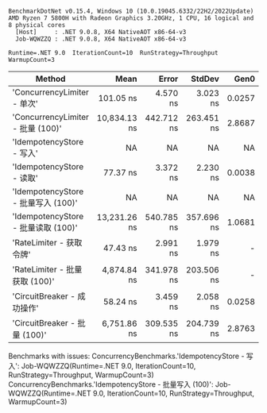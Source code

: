 ```

BenchmarkDotNet v0.15.4, Windows 10 (10.0.19045.6332/22H2/2022Update)
AMD Ryzen 7 5800H with Radeon Graphics 3.20GHz, 1 CPU, 16 logical and 8 physical cores
  [Host]     : .NET 9.0.8, X64 NativeAOT x86-64-v3
  Job-WQWZZQ : .NET 9.0.8, X64 NativeAOT x86-64-v3

Runtime=.NET 9.0  IterationCount=10  RunStrategy=Throughput  
WarmupCount=3  

```
| Method                          | Mean         | Error      | StdDev     | Gen0   | Gen1   | Allocated |
|-------------------------------- |-------------:|-----------:|-----------:|-------:|-------:|----------:|
| &#39;ConcurrencyLimiter - 单次&#39;       |    101.05 ns |   4.570 ns |   3.023 ns | 0.0257 |      - |     216 B |
| &#39;ConcurrencyLimiter - 批量 (100)&#39; | 10,834.13 ns | 442.712 ns | 263.451 ns | 2.8687 | 0.0763 |   24064 B |
| &#39;IdempotencyStore - 写入&#39;         |           NA |         NA |         NA |     NA |     NA |        NA |
| &#39;IdempotencyStore - 读取&#39;         |     77.37 ns |   3.372 ns |   2.230 ns | 0.0038 |      - |      32 B |
| &#39;IdempotencyStore - 批量写入 (100)&#39; |           NA |         NA |         NA |     NA |     NA |        NA |
| &#39;IdempotencyStore - 批量读取 (100)&#39; | 13,231.26 ns | 540.785 ns | 357.696 ns | 1.0681 |      - |    8984 B |
| &#39;RateLimiter - 获取令牌&#39;            |     47.43 ns |   2.991 ns |   1.979 ns |      - |      - |         - |
| &#39;RateLimiter - 批量获取 (100)&#39;      |  4,874.84 ns | 341.978 ns | 203.506 ns |      - |      - |         - |
| &#39;CircuitBreaker - 成功操作&#39;         |     58.24 ns |   3.459 ns |   2.058 ns | 0.0258 |      - |     216 B |
| &#39;CircuitBreaker - 批量 (100)&#39;     |  6,751.86 ns | 309.535 ns | 204.739 ns | 2.8763 | 0.0763 |   24064 B |

Benchmarks with issues:
  ConcurrencyBenchmarks.'IdempotencyStore - 写入': Job-WQWZZQ(Runtime=.NET 9.0, IterationCount=10, RunStrategy=Throughput, WarmupCount=3)
  ConcurrencyBenchmarks.'IdempotencyStore - 批量写入 (100)': Job-WQWZZQ(Runtime=.NET 9.0, IterationCount=10, RunStrategy=Throughput, WarmupCount=3)
